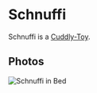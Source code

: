 # Schnuffi  <a id="0"/>

Schnuffi is a [Cuddly-Toy](281000003.md).

## Photos  <a id="1000"/>

![Schnuffi in Bed](400000217.jpg)

